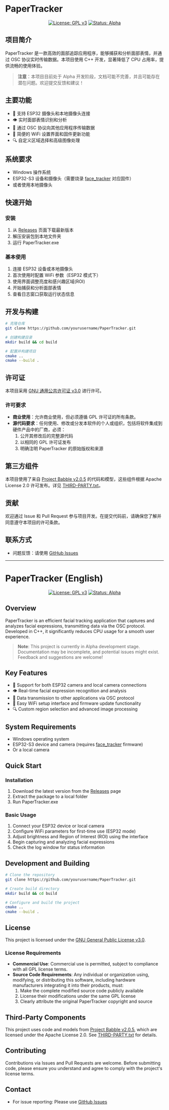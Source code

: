 # PaperTracker

<div align="center">

[![License: GPL v3](https://img.shields.io/badge/License-GPLv3-blue.svg)](https://www.gnu.org/licenses/gpl-3.0)
[![Status: Alpha](https://img.shields.io/badge/Status-Alpha-yellow.svg)]()

</div>

## 项目简介

PaperTracker 是一款高效的面部追踪应用程序，能够捕获和分析面部表情，并通过 OSC 协议实时传输数据。本项目使用 C++ 开发，显著降低了 CPU 占用率，提供流畅的使用体验。

> **注意**：本项目目前处于 Alpha 开发阶段，文档可能不完善，并且可能存在潜在问题。欢迎提交反馈和建议！

## 主要功能

- 🎥 支持 ESP32 摄像头和本地摄像头连接
- 👁️ 实时面部表情识别和分析
- 📡 通过 OSC 协议向其他应用程序传输数据
- 📱 简便的 WiFi 设置界面和固件更新功能
- 🔍 自定义区域选择和高级图像处理

## 系统要求

- Windows 操作系统
- ESP32-S3 设备和摄像头（需要烧录 [face_tracker](https://github.com/paper-tei/face_tracker) 对应固件）
- 或者使用本地摄像头

## 快速开始

### 安装

1. 从 [Releases](../../releases) 页面下载最新版本
2. 解压安装包到本地文件夹
3. 运行 PaperTracker.exe

### 基本使用

1. 连接 ESP32 设备或本地摄像头
2. 首次使用时配置 WiFi 参数（ESP32 模式下）
3. 使用界面调整亮度和感兴趣区域(ROI)
4. 开始捕获和分析面部表情
5. 查看日志窗口获取运行状态信息

## 开发与构建

```bash
# 克隆仓库
git clone https://github.com/yourusername/PaperTracker.git

# 创建构建目录
mkdir build && cd build

# 配置并构建项目
cmake ..
cmake --build .
```

## 许可证

本项目采用 [GNU 通用公共许可证 v3.0](LICENSE) 进行许可。

### 许可要求

- **商业使用**：允许商业使用，但必须遵循 GPL 许可证的所有条款。
- **源代码要求**：任何使用、修改或分发本软件的个人或组织，包括将软件集成到硬件产品中的厂商，必须：
  1. 公开其修改后的完整源代码
  2. 以相同的 GPL 许可证发布
  3. 明确注明 PaperTracker 的原始版权和来源

## 第三方组件

本项目使用了来自 [Project Babble v2.0.5](https://github.com/Project-Babble/ProjectBabble) 的代码和模型，这些组件根据 Apache License 2.0 许可发布。详见 [THIRD-PARTY.txt](THIRD-PARTY.txt)。

## 贡献

欢迎通过 Issue 和 Pull Request 参与项目开发。在提交代码前，请确保您了解并同意遵守本项目的许可条款。

## 联系方式

- 问题反馈：请使用 [GitHub Issues](../../issues)

---

# PaperTracker (English)

<div align="center">

[![License: GPL v3](https://img.shields.io/badge/License-GPLv3-blue.svg)](https://www.gnu.org/licenses/gpl-3.0)
[![Status: Alpha](https://img.shields.io/badge/Status-Alpha-yellow.svg)]()

</div>

## Overview

PaperTracker is an efficient facial tracking application that captures and analyzes facial expressions, transmitting data via the OSC protocol. Developed in C++, it significantly reduces CPU usage for a smooth user experience.

> **Note**: This project is currently in Alpha development stage. Documentation may be incomplete, and potential issues might exist. Feedback and suggestions are welcome!

## Key Features

- 🎥 Support for both ESP32 camera and local camera connections
- 👁️ Real-time facial expression recognition and analysis
- 📡 Data transmission to other applications via OSC protocol
- 📱 Easy WiFi setup interface and firmware update functionality
- 🔍 Custom region selection and advanced image processing

## System Requirements

- Windows operating system
- ESP32-S3 device and camera (requires [face_tracker](https://github.com/paper-tei/face_tracker) firmware)
- Or a local camera

## Quick Start

### Installation

1. Download the latest version from the [Releases](../../releases) page
2. Extract the package to a local folder
3. Run PaperTracker.exe

### Basic Usage

1. Connect your ESP32 device or local camera
2. Configure WiFi parameters for first-time use (ESP32 mode)
3. Adjust brightness and Region of Interest (ROI) using the interface
4. Begin capturing and analyzing facial expressions
5. Check the log window for status information

## Development and Building

```bash
# Clone the repository
git clone https://github.com/yourusername/PaperTracker.git

# Create build directory
mkdir build && cd build

# Configure and build the project
cmake ..
cmake --build .
```

## License

This project is licensed under the [GNU General Public License v3.0](LICENSE).

### License Requirements

- **Commercial Use**: Commercial use is permitted, subject to compliance with all GPL license terms.
- **Source Code Requirements**: Any individual or organization using, modifying, or distributing this software, including hardware manufacturers integrating it into their products, must:
  1. Make the complete modified source code publicly available
  2. License their modifications under the same GPL license
  3. Clearly attribute the original PaperTracker copyright and source

## Third-Party Components

This project uses code and models from [Project Babble v2.0.5](https://github.com/Project-Babble/ProjectBabble), which are licensed under the Apache License 2.0. See [THIRD-PARTY.txt](THIRD-PARTY.txt) for details.

## Contributing

Contributions via Issues and Pull Requests are welcome. Before submitting code, please ensure you understand and agree to comply with the project's license terms.

## Contact

- For issue reporting: Please use [GitHub Issues](../../issues)
